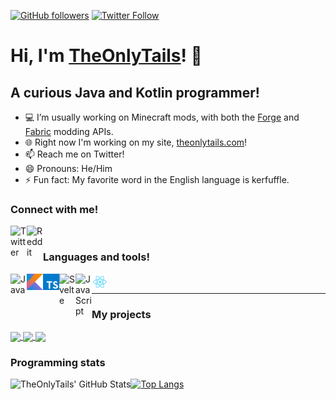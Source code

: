 [![GitHub followers](https://img.shields.io/github/followers/TheOnlyTails?style=social)][github_page]
[![Twitter Follow](https://img.shields.io/twitter/follow/The_Only_Tails?label=Follow&style=social)][twitter]

# Hi, I'm [TheOnlyTails](https://theonlytails.com)! 👋

## A curious Java and Kotlin programmer!
- 💻 I’m usually working on Minecraft mods, with both the [Forge](https://github.com/MinecraftForge/MinecraftForge) and [Fabric](https://github.com/FabricMC/fabric) modding APIs.
- 🌐 Right now I'm working on my site, [theonlytails.com][home_page]!
- 📫 Reach me on Twitter! 
- 😄 Pronouns: He/Him
- ⚡ Fun fact: My favorite word in the English language is kerfuffle.

### Connect with me!
[<img align="left" alt="Twitter" width="26px" src="https://raw.githubusercontent.com/theonlytails/theonlytails.com/main/public/icons/twitter.svg"/>][twitter]
[<img align="left" alt="Reddit" width="26px" src="https://raw.githubusercontent.com/theonlytails/theonlytails.com/main/public/icons/reddit.svg"/>][reddit]

<br/>

### Languages and tools!
[<img align="left" alt="Java" width="26px" src="https://raw.githubusercontent.com/jmnote/z-icons/master/svg/java.svg"/>][java]
[<img align="left" alt="Kotlin" width="26px" src="https://raw.githubusercontent.com/github/explore/80688e429a7d4ef2fca1e82350fe8e3517d3494d/topics/kotlin/kotlin.png"/>][kotlin]
[<img align="left" alt="TypeScript" width="26px" src="https://raw.githubusercontent.com/github/explore/80688e429a7d4ef2fca1e82350fe8e3517d3494d/topics/typescript/typescript.png"/>][typescript]
[<img align="left" alt="Svelte" width="26px" src="https://svelte.dev/favicon.png"/>][svelte]
[<img align="left" alt="JavaScript" width="26px" src="https://raw.githubusercontent.com/jmnote/z-icons/master/svg/javascript.svg"/>][javascript]
[<img align="left" alt="ReactJS" width="26px" src="https://raw.githubusercontent.com/github/explore/80688e429a7d4ef2fca1e82350fe8e3517d3494d/topics/react/react.png"/>][react]

<br/>
<hr/>

### My projects
<a href="https://github.com/theonlytails/rubymod">
  <img align="center" src="https://github-readme-stats.vercel.app/api/pin/?username=TheOnlyTails&repo=rubymod&theme=dark" />
</a>
<a href="https://github.com/theonlytails/loottables">
  <img align="center" src="https://github-readme-stats.vercel.app/api/pin/?username=TheOnlyTails&repo=loottables&theme=dark" />
</a>
<a href="https://github.com/theonlytails/theonlytails.com">
  <img align="center" src="https://github-readme-stats.vercel.app/api/pin/?username=TheOnlyTails&repo=theonlytails.com&theme=dark" />
</a>

### Programming stats
<img align="left" alt="TheOnlyTails' GitHub Stats" src="https://github-readme-stats-hwa9vez0v.vercel.app/api?username=TheOnlyTails&include_all_commits=true&show_icons=true&hide_border=true&theme=dark"/>

[![Top Langs](https://github-readme-stats.vercel.app/api/top-langs/?username=TheOnlyTails&hide=c%23,shaderlab,hlsl&layout=compact&theme=dark)](https://github.com/anuraghazra/github-readme-stats)

[home_page]: https://theonlytails.com/
[twitter]: https://twitter.com/The_Only_Tails/
[reddit]: https://www.reddit.com/user/TheOnlyTails/
[github_page]: https://github.com/theonlytails

[java]: https://www.java.com/
[kotlin]: https://www.kotlinlang.org/
[typescript]: https://www.typescriptlang.org/
[javascript]: https://www.javascript.com/
[svelte]: https://svelte.dev/
[react]: https://reactjs.org/
